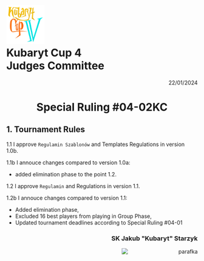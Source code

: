 # <img src="https://github.com/KubarytTournaments/KubarytCup/blob/English/Logo/logo-kc4.png" alt="logokc4" style="width: 20%; height: auto;"> <br>Kubaryt Cup 4 <br>Judges Committee

<p align="right">22/01/2024</p>

<h1 align="center">Special Ruling #04-02KC</h1>

## 1. Tournament Rules

1.1 I approve `Regulamin Szablonów` and Templates Regulations in version 1.0b.

1.1b I annouce changes compared to version 1.0a:

- added elimination phase to the point 1.2.

1.2 I approve `Regulamin` and Regulations in version 1.1.

1.2b I annouce changes compared to version 1.1:

- Added elimination phase,
- Excluded 16 best players from playing in Group Phase,
- Updated tournament deadlines according to Special Ruling #04-01

### <p align="right">SK Jakub "Kubaryt" Starzyk</p>
<div align="right"><img src="https://media.discordapp.net/attachments/1022538414328913930/1136284542727110656/image-removebg-preview_3.png" alt="parafka" style="height: auto; width :200px; float:right;"/></div>
